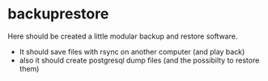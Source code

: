 # backuprestore

Here should be created a little modular backup and restore software.

- It should save files with rsync on another computer (and play back)
- also it should create postgresql dump files (and the possibilty to restore them)

